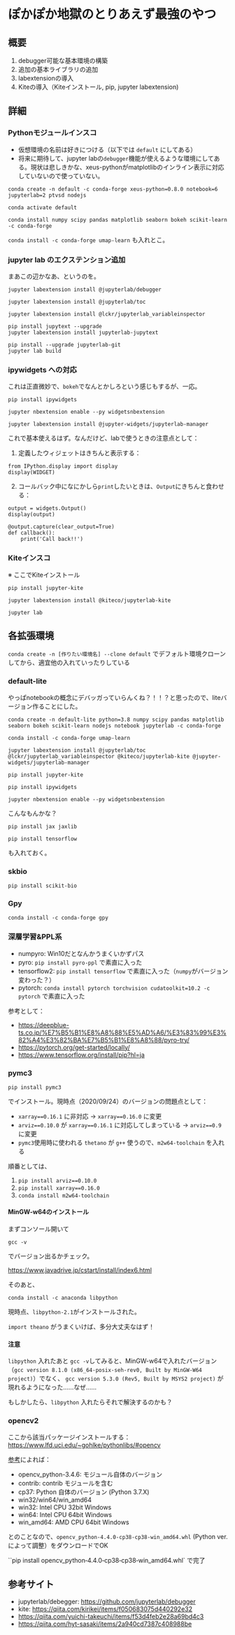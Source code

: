 # ぽかぽか地獄のとりあえず最強のやつ

## 概要

1. debugger可能な基本環境の構築
2. 追加の基本ライブラリの追加
3. labextensionの導入
4. Kiteの導入（Kiteインストール, pip, jupyter labextension)

## 詳細

### Pythonモジュールインスコ

- 仮想環境の名前は好きにつける（以下では `default` にしてある）
- 将来に期待して、jupyter labの`debugger`機能が使えるような環境にしてある。現状は悲しきかな、xeus-pythonがmatplotlibのインライン表示に対応していないので使っていない。

``conda create -n default -c conda-forge xeus-python=0.8.0 notebook=6 jupyterlab=2 ptvsd nodejs``

``conda activate default``

``conda install numpy scipy pandas matplotlib seaborn bokeh scikit-learn -c conda-forge``

``conda install -c conda-forge umap-learn`` も入れとこ。

### jupyter lab のエクステンション追加

まあこの辺かなあ、というのを。


``jupyter labextension install @jupyterlab/debugger``

``jupyter labextension install @jupyterlab/toc``

``jupyter labextension install @lckr/jupyterlab_variableinspector``

```
pip install jupytext --upgrade  
jupyter labextension install jupyterlab-jupytext
```

```
pip install --upgrade jupyterlab-git  
jupyter lab build
```

### ipywidgets への対応

これは正直微妙で、`bokeh`でなんとかしろという感じもするが、一応。

``pip install ipywidgets``

``jupyter nbextension enable --py widgetsnbextension``

``jupyter labextension install @jupyter-widgets/jupyterlab-manager``

これで基本使えるはず。なんだけど、labで使うときの注意点として：

1. 定義したウィジェットはきちんと表示する：

```
from IPython.display import display  
display(WIDGET)
```

2. コールバック中になにかしら`print`したいときは、`Output`にきちんと食わせる：

```
output = widgets.Output()  
display(output)

@output.capture(clear_output=True)  
def callback():  
    print('Call back!!')  
```

### Kiteインスコ

※ ここでKiteインストール

``pip install jupyter-kite``

``jupyter labextension install @kiteco/jupyterlab-kite``

``jupyter lab``


## 各拡張環境

``conda create -n [作りたい環境名] --clone default`` でデフォルト環境クローンしてから、適宜他の入れていったりしている

### default-lite

やっぱnotebookの概念にデバッガっていらんくね？！！？と思ったので、liteバージョン作ることにした。

``conda create -n default-lite python=3.8 numpy scipy pandas matplotlib seaborn bokeh scikit-learn nodejs notebook jupyterlab -c conda-forge``

``conda install -c conda-forge umap-learn``

``jupyter labextension install @jupyterlab/toc @lckr/jupyterlab_variableinspector @kiteco/jupyterlab-kite @jupyter-widgets/jupyterlab-manager``

``pip install jupyter-kite``

``pip install ipywidgets``

``jupyter nbextension enable --py widgetsnbextension``

こんなもんかな？

``pip install jax jaxlib``

``pip install tensorflow``

も入れておく。


### skbio

``pip install scikit-bio``

### Gpy

``conda install -c conda-forge gpy``

### 深層学習&PPL系

- numpyro: Win10だとなんかうまくいかずパス
- pyro: ``pip install pyro-ppl`` で素直に入った
- tensorflow2: ``pip install tensorflow`` で素直に入った（``numpy``がバージョン変わった？）
- pytorch: ``conda install pytorch torchvision cudatoolkit=10.2 -c pytorch`` で素直に入った

参考として：
- https://deepblue-ts.co.jp/%E7%B5%B1%E8%A8%88%E5%AD%A6/%E3%83%99%E3%82%A4%E3%82%BA%E7%B5%B1%E8%A8%88/pyro-try/
- https://pytorch.org/get-started/locally/
- https://www.tensorflow.org/install/pip?hl=ja


### pymc3

``pip install pymc3``

でインストール。現時点（2020/09/24）のバージョンの問題点として：

- ``xarray==0.16.1`` に非対応 -> ``xarray==0.16.0`` に変更
- ``arviz==0.10.0`` が ``xarray==0.16.1`` に対応してしまっている -> ``arviz==0.9`` に変更
- ``pymc3``使用時に使われる ``thetano`` が ``g++`` 使うので、``m2w64-toolchain`` を入れる

順番としては、

1. `pip install arviz==0.10.0`
2. `pip install xarray==0.16.0`
3. `conda install m2w64-toolchain`


#### MinGW-w64のインストール

まずコンソール開いて

``gcc -v``

でバージョン出るかチェック。

https://www.javadrive.jp/cstart/install/index6.html

そのあと、

``conda install -c anaconda libpython``

現時点、``libpython-2.1``がインストールされた。

``import theano`` がうまくいけば、多分大丈夫なはず！

#### 注意

``libpython`` 入れたあと ``gcc -v``してみると、MinGW-w64で入れたバージョン（`gcc version 8.1.0 (x86_64-posix-seh-rev0, Built by MinGW-W64 project)`）でなく、
`gcc version 5.3.0 (Rev5, Built by MSYS2 project)` が現れるようになった……なぜ……

もしかしたら、`libpython` 入れたらそれで解決するのかも？

### opencv2

ここから該当パッケージインストールする：https://www.lfd.uci.edu/~gohlke/pythonlibs/#opencv

[参考](https://qiita.com/fiftystorm36/items/1a285b5fbf99f8ac82eb#%E4%BB%A3%E6%9B%BF%E3%81%AE%E3%82%A4%E3%83%B3%E3%82%B9%E3%83%88%E3%83%BC%E3%83%AB%E6%96%B9%E6%B3%95windows)によれば：

- opencv_python-3.4.6: モジュール自体のバージョン
- contrib: contrib モジュールを含む
- cp37: Python 自体のバージョン (Python 3.7.X)
- win32/win64/win_amd64
- win32: Intel CPU 32bit Windows
- win64: Intel CPU 64bit Windows
- win_amd64: AMD CPU 64bit Windows

とのことなので、`opencv_python‑4.4.0‑cp38‑cp38‑win_amd64.whl` (Python ver.によって調整）をダウンロードでOK

``pip install opencv_python‑4.4.0‑cp38‑cp38‑win_amd64.whl` で完了

## 参考サイト

- jupyterlab/debegger: https://github.com/jupyterlab/debugger
- kite: https://qiita.com/kirikei/items/f050683075d440292e32
- https://qiita.com/yuichi-takeuchi/items/f53d4feb2e28a69bd4c3
- https://qiita.com/hyt-sasaki/items/2a940cd7387c408988be
